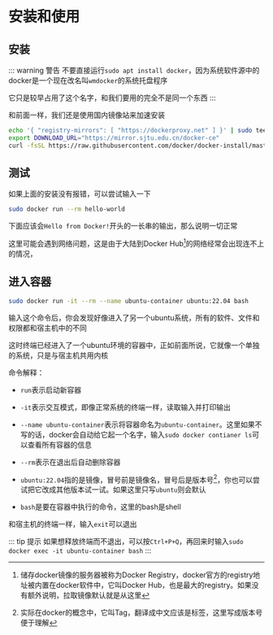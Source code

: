 # 安装和使用
## 安装
::: warning 警告
不要直接运行`sudo apt install docker`，因为系统软件源中的docker是一个现在改名叫`wmdocker`的系统托盘程序

它只是较早占用了这个名字，和我们要用的完全不是同一个东西
:::

和前面一样，我们还是使用国内镜像站来加速安装

``` bash
echo '{ "registry-mirrors": [ "https://dockerproxy.net" ] }' | sudo tee /etc/docker/daemon.json
export DOWNLOAD_URL="https://mirror.sjtu.edu.cn/docker-ce"
curl -fsSL https://raw.githubusercontent.com/docker/docker-install/master/install.sh | sudo -E sh
```

## 测试
如果上面的安装没有报错，可以尝试输入一下

``` bash
sudo docker run --rm hello-world
```

下面应该会`Hello from Docker!`开头的一长串的输出，那么说明一切正常

这里可能会遇到网络问题，这是由于大陆到Docker Hub[^1]的网络经常会出现连不上的情况，

[^1]: 储存docker镜像的服务器被称为Docker Registry，docker官方的registry地址被内置在docker软件中，它叫Docker Hub，也是最大的registry。如果没有额外说明，拉取镜像默认就是从这里

## 进入容器
``` bash
sudo docker run -it --rm --name ubuntu-container ubuntu:22.04 bash
```

输入这个命令后，你会发现好像进入了另一个ubuntu系统，所有的软件、文件和权限都和宿主机中的不同

这时终端已经进入了一个ubuntu环境的容器中，正如前面所说，它就像一个单独的系统，只是与宿主机共用内核

命令解释：

- `run`表示启动新容器

- `-it`表示交互模式，即像正常系统的终端一样，读取输入并打印输出

- `--name ubuntu-container`表示将容器命名为`ubuntu-container`。这里如果不写的话，docker会自动给它起一个名字，输入`sudo docker contianer ls`可以查看所有容器的信息

- `--rm`表示在退出后自动删除容器

- `ubuntu:22.04`指的是镜像，冒号前是镜像名，冒号后是版本号[^2]，你也可以尝试把它改成其他版本试一试。如果这里只写`ubuntu`则会默认

[^2]: 实际在docker的概念中，它叫Tag，翻译成中文应该是标签，这里写成版本号便于理解

- `bash`是要在容器中执行的命令，这里的bash是shell

和宿主机的终端一样，输入`exit`可以退出

::: tip 提示
如果想释放终端而不退出，可以按`Ctrl+P+Q`，再回来时输入`sudo docker exec -it ubuntu-container bash`
:::
